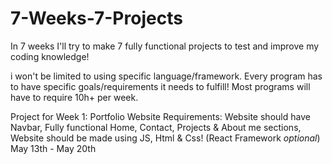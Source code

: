 # 7-Weeks-7-Projects
In 7 weeks I'll try to make 7 fully functional projects to test and improve my coding knowledge!

i won't be limited to using specific language/framework.
Every program has to have specific goals/requirements it needs to fulfill!
Most programs will have to require 10h+ per week.

Project for Week 1: Portfolio Website 
Requirements: Website should have Navbar,
Fully functional Home, Contact, Projects & About me sections,
Website should be made using JS, Html & Css! (React Framework *optional*)
May 13th - May 20th
